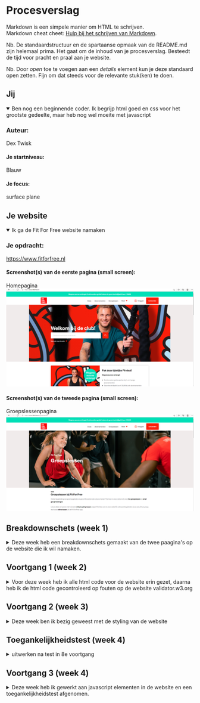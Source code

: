 # Procesverslag
Markdown is een simpele manier om HTML te schrijven.  
Markdown cheat cheet: [Hulp bij het schrijven van Markdown](https://github.com/adam-p/markdown-here/wiki/Markdown-Cheatsheet).

Nb. De standaardstructuur en de spartaanse opmaak van de README.md zijn helemaal prima. Het gaat om de inhoud van je procesverslag. Besteedt de tijd voor pracht en praal aan je website.

Nb. Door *open* toe te voegen aan een *details* element kun je deze standaard open zetten. Fijn om dat steeds voor de relevante stuk(ken) te doen.





## Jij

<details open>
<summary>Ben nog een beginnende coder. Ik begrijp html goed en css voor het grootste gedeelte, maar heb nog wel moeite met javascript</summary>

### Auteur:
Dex Twisk

#### Je startniveau:
Blauw

#### Je focus:
surface plane
 
</details>





## Je website

<details open>
<summary>Ik ga de Fit For Free website namaken</summary>

### Je opdracht:
https://www.fitforfree.nl

#### Screenshot(s) van de eerste pagina (small screen): 
Homepagina
<img src="images/homepagina.png" width="" alt="">

#### Screenshot(s) van de tweede pagina (small screen):
Groepslessenpagina
<img src="images/groepslessen.png" width="" alt="">
 
</details>





## Breakdownschets (week 1)

<details>
<summary>Deze week heb een breakdownschets gemaakt van de twee paagina's op de website die ik wil namaken.</summary>

### de hele pagina: 
<img src="images/breakdownschets-homepage(1).png" width="" alt="breakdown van de homepagina">
<img src="images/breakdownschets-homepage(2)_Tekengebied 1-02.png" width="" alt="breakdown van de homepagina">
<img src="images/breakdownschets-fit.for.free_Tekengebied 1-03.png" width="" alt="breakdown van de homepagina">

### dynamisch deel (menu): 
<img src="images/dynamisch.deel.1.png" width="" alt="breakdown van een dynamisch deel">

### wellicht nog een dynamisch deel (carousol slider): 
<img src="images/dynamisch.deel.2.png" width="" alt="breakdown van nog een dynamisch deel">

</details>





## Voortgang 1 (week 2)

<details>
<summary>Voor deze week heb ik alle html code voor de website erin gezet, daarna heb ik de html code gecontroleerd op fouten op de website validator.w3.org</summary>

### Stand van zaken
De html code voor de website ging goed, maar ik wist alleen niet goed waar ik de images moest plaatsen. Na het controleren van de code kwamen er een een aantal errors uit.

#### 1ste error in de html code: 
<img src="images/html-error-1.png" width="" alt="">

<p>Error: Any input descendant of a label element with a for attribute must have an ID value that matches that for attribute.</p>

#### 2de error in de html code: 
<img src="images/html-error-2.png" width="" alt="">

<p>Error: Element section not allowed as child of element span in this context. (Suppressing further errors from this subtree.)</p>

#### 3de error in de html code: 
<img src="images/html-error-3.png" width="" alt="">

<p>Error: Bad character < after <. Probable cause: Unescaped <. Try escaping it as &lt; .</p>

#### 4de error in de html code: 
<img src="images/html-error-4.png" width="" alt="">

<p>Error: Bad value images/Zumba_Gold_-_Fit_For_Free (1).jpg for attribute src on element img:</p>


</details>





## Voortgang 2 (week 3)

<details>
<summary>Deze week ben ik bezig geweest met de styling van de website</summary>

### Stand van zaken
Ik had moeite met de eerste section waarbij er bepaalde elementen boven op een image moesten worden geplaatst.
De styling voor de rest van de website ging goed.

#### stukje css code van eerste section:
<img src="images/section1-csscode-1" width="" alt="">

### Verslag van meeting

De styling moet verandert worden en de html code. Ik moet minder classes gebruiken en gaan werken meet nth-of-type.

</details>

## Toegankelijkheidstest (week 4)

<details>
<summary>uitwerken na test in 8e voortgang</summary>

#### Slechtziend bril:
<p>Bij de slechtziend bril is de link “Gebruik mijn locatie” niet te zien. De link heeft een te kleine font-size.

Op de search button is het contrast slecht en niet te zien.

De knoppen voor de carrousel slider zouden wel een fellere kleur kunnen hebben omdat het lichtgrijs op wit is wat een laag contrast geeft.

De tekst over de gehele website is vrij klein waardoor het moeilijk te zien is vooral met de slechtziend bril.</p>


#### Kleurenblind:

<p>Bij de kleurenblind bril is alles goed te zien. Het contrast word zelfs verhoog. De knoppen voor de carrousel slider zouden wel een fellere kleur kunnen hebben omdat het lichtgrijs op wit is wat een laag contrast geeft.</p>

#### Voice over:

<p>De hamburger menu en Fit For Free Logo is niet naar toe te tabben en dus ik niet te vinden voor iemand die de Voice over gebruikt. 

De carousel knoppen worden aangegeven als groter dan en kleiner dan knoppen.

Op de Fit For Free website zijn de abonnementen sectie geheel een link.<;</p>	

#### Gehandicapt hand:
De website is nog steeds goed te gebruiken. Het scrollen word moeilijk maar is te doen.

#### Mensen met parkinson: 

<p>De navigatie links zijn te dicht bij elkaar waardoor het moeilijk word voor mensen met parkinson om op de navigatie links te klikken. De navigatie links zijn ook vrij klein dit maakt het nog extra moeilijk.</p>

</details>

## Voortgang 3 (week 4)

<details>
<summary>Deze week heb ik gewerkt aan javascript elementen in de website en een toegankelijkheidstest afgenomen.</summary>

### Stand van zaken
Ik had erg veel moeite met het hamburger menu en de carousel sliders.
Uiteindelijk is het me gelukt om de hamburger menu en een carousel slider werkend te maken.


### Javascript code van hamburger menu:
<img src="images/carousel-slider-javascript.png" width="" alt="">

### Javascript code van carousel slider:
<img src="images/hamburger-menu-javascript.png" width="" alt="">

## Eindgesprek (week 5)

<details>
<summary>Ik heb afwerkingen gemaakt en de website responsive gemaakt</summary>

### Stand van zaken
Ik had moeite met het responsive maken van de website en dan vooral de span met de twee section erin. 

### Screenshot(s)
<img src="images/responive1.png" width="" alt="problemen">
<img src="images/responive3.png" width="" alt="problemen">


</details>

## Herkansing (week 6)

<details>
<summary>Ik heb mijn fouten verbeterd en voor het grootste deel een grote schoonmaak gemaakt van mijn css code</summary>

### Stand van zaken
Mijn css bestand is van 1334 code regels naar 865 code regels gegaan.
Daarnaast heb ik sommige styling veranders zoals kleur, schaduw en positionering.

#### Screenshot van vorige versie (browser screen): 
Homepagina
<img src="images/versie 1-homepagina.png" width="" alt="problemen">

#### Screenshot van vorige versie (browser screen): 
Abonnementenpagina
<img src="images/versie 1-abonnementen.png" width="" alt="problemen">

#### Screenshot van nieuwe versie (browser screen): 
Homepagina
<img src="images/versie 2-homepagina.png" width="" alt="problemen">
<p>Ik heb de kleuren veranderd doormiddel van de kleuren vast te stellen die in de website werden gebruikt.
Dit heb ik gedaan doormiddel van Adobe Color te gebruiken.</p>
<p> De buttons  heb ik een vaste width gegeven waardoor de buttons op elke responsive size even groot zijn. In de vorige versie had
ik hier problemen mee.</p> 

#### Screenshot van vorige versie (browser screen): 
Abonnementenpagina
<img src="images/versie 2-abonnementen.png" width="" alt="problemen">

</details>

## Bronnenlijst

<details open>
<summary>continu bijhouden terwijl je werkt</summary>

Nb. Wees specifiek ('css-tricks' als bron is bijv. niet specifiek genoeg).

1. https://www.youtube.com/watch?v=At4B7A4GOPg
2. https://www.youtube.com/watch?v=5MeogG-ZFs8
3. https://www.youtube.com/watch?v=KcdBOoK3Pfw&t=1217s
4. https://css-tricks.com/snippets/css/a-guide-to-flexbox/
5. https://css-tricks.com/almanac/properties/b/border-radius/
6. https://developer.mozilla.org/en-US/docs/Web/CSS/gradient/linear-gradient()
7. https://color.adobe.com/nl/create/image-gradient

</details>